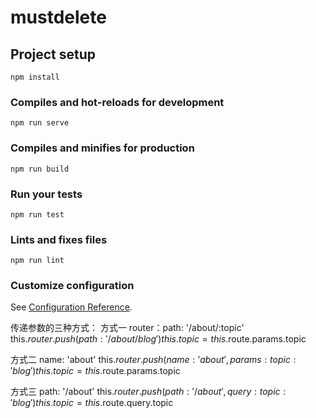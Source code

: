# mustdelete

## Project setup
```
npm install
```

### Compiles and hot-reloads for development
```
npm run serve
```

### Compiles and minifies for production
```
npm run build
```

### Run your tests
```
npm run test
```

### Lints and fixes files
```
npm run lint
```

### Customize configuration
See [Configuration Reference](https://cli.vuejs.org/config/).

传递参数的三种方式：
方式一
router：path: '/about/:topic'
this.$router.push({path:'/about/blog'})
this.topic = this.$route.params.topic

方式二
name: 'about'
this.$router.push({name: 'about', params: {topic: 'blog'}})
this.topic = this.$route.params.topic

方式三
path: '/about'
this.$router.push({path: '/about', query: {topic: 'blog'}})
this.topic = this.$route.query.topic
